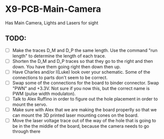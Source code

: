 # X9-PCB-Main-Camera
Has Main Camera, Lights and Lasers for sight

## TODO:
- [ ] Make the traces D_M and D_P the same length.  Use the command "run length" to determine the length of each trace.
- [ ] Shorten the D_M and D_P traces so that they go to the right and then down.  You have them going right then down then up.
- [ ] Have Charles and/or I(Luke) look over your schematic.  Some of the connections to parts don't seem to be correct.
- [ ] Swap some of the connections for the board to binder connector.  Swap "PWN" and +3.3V.  Not sure if you now this, but the correct name is PWM (pulse width modulaton).
- [ ] Talk to Alex Ruffino in order to figure out the hole placement in order to mount the servo.
- [ ] Make sure with Alex that we are making the board properlly so that we can mount the 3D printed laser mounting cones on the board.
- [ ] Move the laser voltage trace out of the way of the hole that is going to be in the the middle of the board, because the camera needs to go through there
